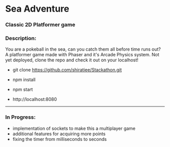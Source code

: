 # Sea Adventure

### Classic 2D Platformer game

### Description: 
You are a pokeball in the sea, can you catch them all before time runs out?
A platformer game made with Phaser and it's Arcade Physics system.
Not yet deployed, clone the repo and check it out on your localhost!

* git clone https://github.com/shiratiee/Stackathon.git

* npm install

* npm start

* http://localhost:8080
---

### In Progress:

* implementation of sockets to make this a multiplayer game
* additional features for acquiring more points
* fixing the timer from milliseconds to seconds
